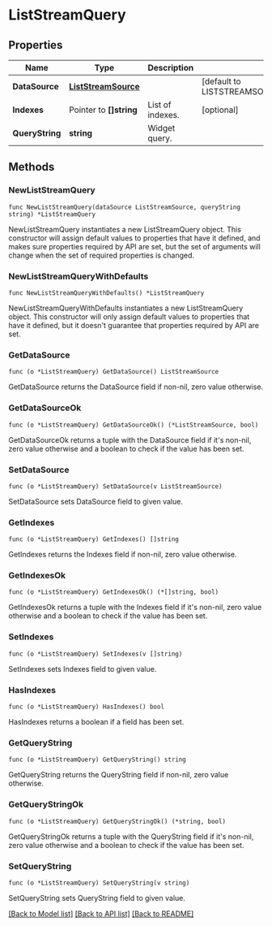 # ListStreamQuery

## Properties

| Name            | Type                                        | Description      | Notes                                      |
| --------------- | ------------------------------------------- | ---------------- | ------------------------------------------ |
| **DataSource**  | [**ListStreamSource**](ListStreamSource.md) |                  | [default to LISTSTREAMSOURCE_ISSUE_STREAM] |
| **Indexes**     | Pointer to **[]string**                     | List of indexes. | [optional]                                 |
| **QueryString** | **string**                                  | Widget query.    |

## Methods

### NewListStreamQuery

`func NewListStreamQuery(dataSource ListStreamSource, queryString string) *ListStreamQuery`

NewListStreamQuery instantiates a new ListStreamQuery object.
This constructor will assign default values to properties that have it defined,
and makes sure properties required by API are set, but the set of arguments
will change when the set of required properties is changed.

### NewListStreamQueryWithDefaults

`func NewListStreamQueryWithDefaults() *ListStreamQuery`

NewListStreamQueryWithDefaults instantiates a new ListStreamQuery object.
This constructor will only assign default values to properties that have it defined,
but it doesn't guarantee that properties required by API are set.

### GetDataSource

`func (o *ListStreamQuery) GetDataSource() ListStreamSource`

GetDataSource returns the DataSource field if non-nil, zero value otherwise.

### GetDataSourceOk

`func (o *ListStreamQuery) GetDataSourceOk() (*ListStreamSource, bool)`

GetDataSourceOk returns a tuple with the DataSource field if it's non-nil, zero value otherwise
and a boolean to check if the value has been set.

### SetDataSource

`func (o *ListStreamQuery) SetDataSource(v ListStreamSource)`

SetDataSource sets DataSource field to given value.

### GetIndexes

`func (o *ListStreamQuery) GetIndexes() []string`

GetIndexes returns the Indexes field if non-nil, zero value otherwise.

### GetIndexesOk

`func (o *ListStreamQuery) GetIndexesOk() (*[]string, bool)`

GetIndexesOk returns a tuple with the Indexes field if it's non-nil, zero value otherwise
and a boolean to check if the value has been set.

### SetIndexes

`func (o *ListStreamQuery) SetIndexes(v []string)`

SetIndexes sets Indexes field to given value.

### HasIndexes

`func (o *ListStreamQuery) HasIndexes() bool`

HasIndexes returns a boolean if a field has been set.

### GetQueryString

`func (o *ListStreamQuery) GetQueryString() string`

GetQueryString returns the QueryString field if non-nil, zero value otherwise.

### GetQueryStringOk

`func (o *ListStreamQuery) GetQueryStringOk() (*string, bool)`

GetQueryStringOk returns a tuple with the QueryString field if it's non-nil, zero value otherwise
and a boolean to check if the value has been set.

### SetQueryString

`func (o *ListStreamQuery) SetQueryString(v string)`

SetQueryString sets QueryString field to given value.

[[Back to Model list]](../README.md#documentation-for-models) [[Back to API list]](../README.md#documentation-for-api-endpoints) [[Back to README]](../README.md)

